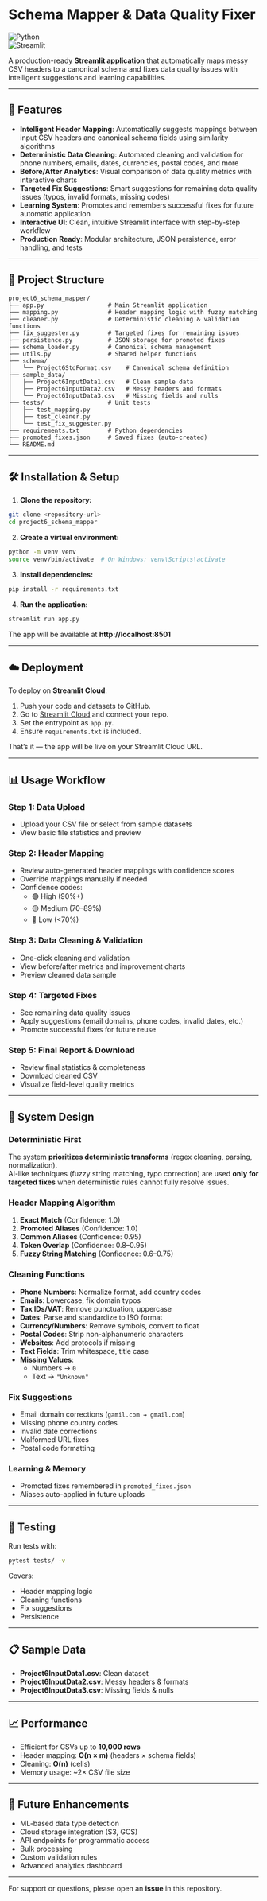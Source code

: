 # Schema Mapper & Data Quality Fixer

![Python](https://img.shields.io/badge/Python-3.9%2B-blue)  
![Streamlit]([https://img.shields.io/badge/Streamlit-App-red](https://schema-mapper-cleaner.streamlit.app/))  

A production-ready **Streamlit application** that automatically maps messy CSV headers to a canonical schema and fixes data quality issues with intelligent suggestions and learning capabilities.

---

## 🚀 Features

- **Intelligent Header Mapping**: Automatically suggests mappings between input CSV headers and canonical schema fields using similarity algorithms
- **Deterministic Data Cleaning**: Automated cleaning and validation for phone numbers, emails, dates, currencies, postal codes, and more
- **Before/After Analytics**: Visual comparison of data quality metrics with interactive charts
- **Targeted Fix Suggestions**: Smart suggestions for remaining data quality issues (typos, invalid formats, missing codes)
- **Learning System**: Promotes and remembers successful fixes for future automatic application
- **Interactive UI**: Clean, intuitive Streamlit interface with step-by-step workflow
- **Production Ready**: Modular architecture, JSON persistence, error handling, and tests

---

## 📁 Project Structure

```
project6_schema_mapper/
├── app.py                  # Main Streamlit application
├── mapping.py              # Header mapping logic with fuzzy matching
├── cleaner.py              # Deterministic cleaning & validation functions
├── fix_suggester.py        # Targeted fixes for remaining issues
├── persistence.py          # JSON storage for promoted fixes
├── schema_loader.py        # Canonical schema management
├── utils.py                # Shared helper functions
├── schema/
│   └── Project6StdFormat.csv    # Canonical schema definition
├── sample_data/
│   ├── Project6InputData1.csv   # Clean sample data
│   ├── Project6InputData2.csv   # Messy headers and formats
│   └── Project6InputData3.csv   # Missing fields and nulls
├── tests/                  # Unit tests
│   ├── test_mapping.py
│   ├── test_cleaner.py
│   └── test_fix_suggester.py
├── requirements.txt        # Python dependencies
├── promoted_fixes.json     # Saved fixes (auto-created)
└── README.md
```

---

## 🛠️ Installation & Setup

1. **Clone the repository:**
```bash
git clone <repository-url>
cd project6_schema_mapper
```

2. **Create a virtual environment:**
```bash
python -m venv venv
source venv/bin/activate  # On Windows: venv\Scripts\activate
```

3. **Install dependencies:**
```bash
pip install -r requirements.txt
```

4. **Run the application:**
```bash
streamlit run app.py
```

The app will be available at **http://localhost:8501**

---

## ☁️ Deployment

To deploy on **Streamlit Cloud**:

1. Push your code and datasets to GitHub.  
2. Go to [Streamlit Cloud](https://share.streamlit.io/) and connect your repo.  
3. Set the entrypoint as `app.py`.  
4. Ensure `requirements.txt` is included.  

That’s it — the app will be live on your Streamlit Cloud URL.

---

## 📊 Usage Workflow

### Step 1: Data Upload
- Upload your CSV file or select from sample datasets
- View basic file statistics and preview

### Step 2: Header Mapping
- Review auto-generated header mappings with confidence scores
- Override mappings manually if needed
- Confidence codes:
  - 🟢 High (90%+)
  - 🟡 Medium (70–89%)
  - 🔴 Low (<70%)

### Step 3: Data Cleaning & Validation
- One-click cleaning and validation
- View before/after metrics and improvement charts
- Preview cleaned data sample

### Step 4: Targeted Fixes
- See remaining data quality issues
- Apply suggestions (email domains, phone codes, invalid dates, etc.)
- Promote successful fixes for future reuse

### Step 5: Final Report & Download
- Review final statistics & completeness
- Download cleaned CSV
- Visualize field-level quality metrics

---

## 🧠 System Design

### Deterministic First
The system **prioritizes deterministic transforms** (regex cleaning, parsing, normalization).  
AI-like techniques (fuzzy string matching, typo correction) are used **only for targeted fixes** when deterministic rules cannot fully resolve issues.

### Header Mapping Algorithm
1. **Exact Match** (Confidence: 1.0)  
2. **Promoted Aliases** (Confidence: 1.0)  
3. **Common Aliases** (Confidence: 0.95)  
4. **Token Overlap** (Confidence: 0.8–0.95)  
5. **Fuzzy String Matching** (Confidence: 0.6–0.75)  

### Cleaning Functions
- **Phone Numbers**: Normalize format, add country codes  
- **Emails**: Lowercase, fix domain typos  
- **Tax IDs/VAT**: Remove punctuation, uppercase  
- **Dates**: Parse and standardize to ISO format  
- **Currency/Numbers**: Remove symbols, convert to float  
- **Postal Codes**: Strip non-alphanumeric characters  
- **Websites**: Add protocols if missing  
- **Text Fields**: Trim whitespace, title case  
- **Missing Values**:
  - Numbers → `0`  
  - Text → `"Unknown"`  

### Fix Suggestions
- Email domain corrections (`gamil.com → gmail.com`)  
- Missing phone country codes  
- Invalid date corrections  
- Malformed URL fixes  
- Postal code formatting  

### Learning & Memory
- Promoted fixes remembered in `promoted_fixes.json`  
- Aliases auto-applied in future uploads  

---

## 🧪 Testing

Run tests with:
```bash
pytest tests/ -v
```

Covers:
- Header mapping logic  
- Cleaning functions  
- Fix suggestions  
- Persistence  

---

## 📋 Sample Data

- **Project6InputData1.csv**: Clean dataset  
- **Project6InputData2.csv**: Messy headers & formats  
- **Project6InputData3.csv**: Missing fields & nulls  

---

## 📈 Performance

- Efficient for CSVs up to **10,000 rows**  
- Header mapping: **O(n × m)** (headers × schema fields)  
- Cleaning: **O(n)** (cells)  
- Memory usage: ~2× CSV file size  

---

## 🔮 Future Enhancements

- ML-based data type detection  
- Cloud storage integration (S3, GCS)  
- API endpoints for programmatic access  
- Bulk processing  
- Custom validation rules  
- Advanced analytics dashboard  

---

For support or questions, please open an **issue** in this repository.  
